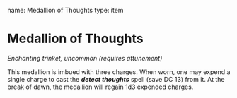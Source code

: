 name: Medallion of Thoughts
type: item

# Medallion of Thoughts 
_Enchanting trinket, uncommon (requires attunement)_ 

This medallion is imbued with three charges. When worn, one may expend a single charge to cast the **_detect thoughts_** spell (save DC 13) from it. At the break of dawn, the medallion will regain 1d3 expended charges. 
